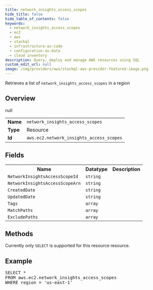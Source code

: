 ```yaml
---
title: network_insights_access_scopes
hide_title: false
hide_table_of_contents: false
keywords:
  - network_insights_access_scopes
  - ec2
  - aws
  - stackql
  - infrastructure-as-code
  - configuration-as-data
  - cloud inventory
description: Query, deploy and manage AWS resources using SQL
custom_edit_url: null
image: /img/providers/aws/stackql-aws-provider-featured-image.png
---
```

Retrieves a list of <code>network_insights_access_scopes</code> in a region

## Overview
<table><tbody>
<tr><td><b>Name</b></td><td><code>network_insights_access_scopes</code></td></tr>
<tr><td><b>Type</b></td><td>Resource</td></tr>
null
<tr><td><b>Id</b></td><td><code>aws.ec2.network_insights_access_scopes</code></td></tr>
</tbody></table>

## Fields
<table><tbody>
<tr><th>Name</th><th>Datatype</th><th>Description</th></tr>
<tr><td><code>NetworkInsightsAccessScopeId</code></td><td><code>string</code></td><td></td></tr><tr><td><code>NetworkInsightsAccessScopeArn</code></td><td><code>string</code></td><td></td></tr><tr><td><code>CreatedDate</code></td><td><code>string</code></td><td></td></tr><tr><td><code>UpdatedDate</code></td><td><code>string</code></td><td></td></tr><tr><td><code>Tags</code></td><td><code>array</code></td><td></td></tr><tr><td><code>MatchPaths</code></td><td><code>array</code></td><td></td></tr><tr><td><code>ExcludePaths</code></td><td><code>array</code></td><td></td></tr>
</tbody></table>

## Methods
Currently only <code>SELECT</code> is supported for this resource resource.

## Example
<pre>
SELECT * 
FROM aws.ec2.network_insights_access_scopes
WHERE region = 'us-east-1'
</pre>

